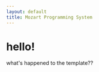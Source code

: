 ```yaml
---
layout: default
title: Mozart Programming System
---
```



# hello!

what's happened to the template??
